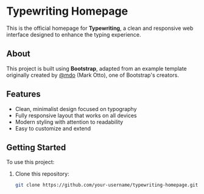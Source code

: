 # Typewriting Homepage

This is the official homepage for **Typewriting**, a clean and responsive web interface designed to enhance the typing experience.

## About

This project is built using **Bootstrap**, adapted from an example template originally created by [@mdo](https://github.com/mdo) (Mark Otto), one of Bootstrap's creators.

## Features

- Clean, minimalist design focused on typography  
- Fully responsive layout that works on all devices  
- Modern styling with attention to readability  
- Easy to customize and extend  

## Getting Started

To use this project:

1. Clone this repository:
   ```bash
   git clone https://github.com/your-username/typewriting-homepage.git
